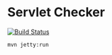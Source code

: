 # Servlet Checker


[![Build Status](https://travis-ci.org/satoruk/servlet-checker.png?branch=master)](https://travis-ci.org/satoruk/servlet-checker)



```
mvn jetty:run
```

